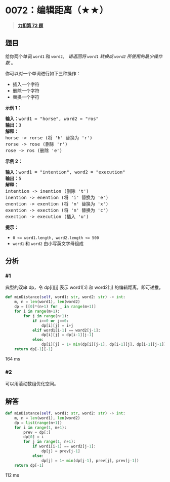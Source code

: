 # 0072：编辑距离（★★）


> <u>**[力扣第 72 题](https://leetcode.cn/problems/edit-distance/)**</u>

## 题目

<p>给你两个单词 <code>word1</code> 和 <code>word2</code>， <em>请返回将 <code>word1</code> 转换成 <code>word2</code> 所使用的最少操作数</em>  。</p>

<p>你可以对一个单词进行如下三种操作：</p>

<ul>
<li>插入一个字符</li>
<li>删除一个字符</li>
<li>替换一个字符</li>
</ul>



<p><strong>示例 1：</strong></p>

<pre>
<strong>输入：</strong>word1 = "horse", word2 = "ros"
<strong>输出：</strong>3
<strong>解释：</strong>
horse -&gt; rorse (将 'h' 替换为 'r')
rorse -&gt; rose (删除 'r')
rose -&gt; ros (删除 'e')
</pre>

<p><strong>示例 2：</strong></p>

<pre>
<strong>输入：</strong>word1 = "intention", word2 = "execution"
<strong>输出：</strong>5
<strong>解释：</strong>
intention -&gt; inention (删除 't')
inention -&gt; enention (将 'i' 替换为 'e')
enention -&gt; exention (将 'n' 替换为 'x')
exention -&gt; exection (将 'n' 替换为 'c')
exection -&gt; execution (插入 'u')
</pre>



<p><strong>提示：</strong></p>

<ul>
<li><code>0 &lt;= word1.length, word2.length &lt;= 500</code></li>
<li><code>word1</code> 和 <code>word2</code> 由小写英文字母组成</li>
</ul>


## 分析

### #1

典型的双串 dp，令 dp[i][j] 表示 word1[:i] 和 word2[:j] 的编辑距离，即可递推。

```python
def minDistance(self, word1: str, word2: str) -> int:
    m, n = len(word1), len(word2)
    dp = [[0]*(n+1) for _ in range(m+1)]
    for i in range(m+1):
        for j in range(n+1):
            if i==0 or j==0:
                dp[i][j] = i+j
            elif word1[i-1] == word2[j-1]:
                dp[i][j] = dp[i-1][j-1]
            else:
                dp[i][j] = 1+ min(dp[i][j-1], dp[i-1][j], dp[i-1][j-1])
    return dp[-1][-1]
```
164 ms

### #2

可以用滚动数组优化空间。

## 解答

```python
def minDistance(self, word1: str, word2: str) -> int:
    m, n = len(word1), len(word2)
    dp = list(range(n+1))
    for i in range(1, m+1):
        prev = dp[:]
        dp[0] = i
        for j in range(1, n+1):
            if word1[i-1] == word2[j-1]:
                dp[j] = prev[j-1]
            else:
                dp[j] = 1+ min(dp[j-1], prev[j], prev[j-1])
    return dp[-1]
```
112 ms
